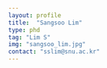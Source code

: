 ```yaml
---
layout: profile
title:  "Sangsoo Lim"
type: phd
tag: "Lim S"
img: "sangsoo_lim.jpg"
contact: "sslim@snu.ac.kr"
---
```

